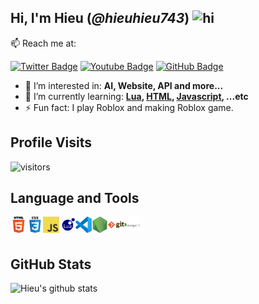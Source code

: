 ## Hi, I'm **Hieu** (***@hieuhieu743***) <img src="https://user-images.githubusercontent.com/1303154/88677602-1635ba80-d120-11ea-84d8-d263ba5fc3c0.gif" width="28px" alt="hi">

📫 Reach me at:

[![Twitter Badge](https://img.shields.io/badge/-@hieuhieu743-1ca0f1?style=flat&labelColor=1ca0f1&logo=twitter&logoColor=white)](https://twitter.com/hieuhieu743) [![Youtube Badge](https://img.shields.io/badge/-HiE_Studio-e74c3c?style=flat&labelColor=e74c3c&logo=youtube&logoColor=white)](https://youtube.com/channel/UChiEv-Bp-48hq7FkDOUe65w) [![GitHub Badge](https://img.shields.io/badge/-@hieuhieu743-white?style=flat&labelColor=white&logo=github&logoColor=black)](https://github.com/hieuhieu743)

- 👀 I’m interested in: **AI, Website, API and more...**
- 🌱 I’m currently learning: **[Lua](https://www.lua.org/), [HTML](https://html.spec.whatwg.org/), [Javascript](https://www.javascript.com/), ...etc**
- ⚡ Fun fact: I play Roblox and making Roblox game.

## **Profile Visits**

![visitors](https://visitor-badge.glitch.me/badge?page_id=hieuhieu743.hieuhieu743&left_color=grey&right_color=green)             

## **Language and Tools**

[<img align="left" alt="HTML5" width="26px" src="https://raw.githubusercontent.com/github/explore/80688e429a7d4ef2fca1e82350fe8e3517d3494d/topics/html/html.png" />](https://html.spec.whatwg.org/)

[<img align="left" alt="CSS" width="26px" src="https://raw.githubusercontent.com/github/explore/80688e429a7d4ef2fca1e82350fe8e3517d3494d/topics/css/css.png" />](https://www.w3.org/TR/CSS/#css)

[<img align="left" alt="JavaScript" width="26px" src="https://raw.githubusercontent.com/github/explore/80688e429a7d4ef2fca1e82350fe8e3517d3494d/topics/javascript/javascript.png" />](https://www.javascript.com/)

[<img align="left" alt="Lua" width="26px" src="https://raw.githubusercontent.com/github/explore/80688e429a7d4ef2fca1e82350fe8e3517d3494d/topics/lua/lua.png" />](https://www.lua.org/)

[<img align="left" alt="Visual Studio Code" width="26px" src="https://raw.githubusercontent.com/github/explore/80688e429a7d4ef2fca1e82350fe8e3517d3494d/topics/visual-studio-code/visual-studio-code.png" />](https://code.visualstudio.com/)

[<img align="left" alt="Node.js" width="26px" src="https://raw.githubusercontent.com/github/explore/80688e429a7d4ef2fca1e82350fe8e3517d3494d/topics/nodejs/nodejs.png"/>](https://nodejs.org/en/)

[<img align="left" alt="Git" width="26px" src="https://raw.githubusercontent.com/github/explore/80688e429a7d4ef2fca1e82350fe8e3517d3494d/topics/git/git.png" />](https://git-scm.com/)

[<img align="left" alt="MongoDB" width="26px" src="https://raw.githubusercontent.com/github/explore/80688e429a7d4ef2fca1e82350fe8e3517d3494d/topics/mongodb/mongodb.png" />](https://www.mongodb.com/)

<br />
<br />

## **GitHub Stats**
![Hieu's github stats](https://github-readme-stats.vercel.app/api?username=hieuhieu743&count_private=true&theme=tokyonight&hide=contribs,prs)
